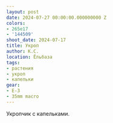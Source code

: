 ```yaml
---
layout: post
date: 2024-07-27 00:00:00.000000000 Z
colors:
- 265e17
- '144509'
shoot_date: 2024-07-17
title: Укроп
author: К.С.
location: Ёльбаза
tags:
- растения
- укроп
- капельки
gear:
- E-3
- 35mm macro
---
```

Укропчик с капельками.

